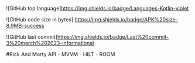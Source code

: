 ![GitHub top language]https://img.shields.io/badge/Languages-Kotlin-violet

![GitHub code size in bytes] https://img.shields.io/badge/APK%20size-8.9MB-success

![GitHub last commit]https://img.shields.io/badge/Last%20commit-3%20march%202023-informational

#Rick And Morty API - MVVM - HILT - ROOM
